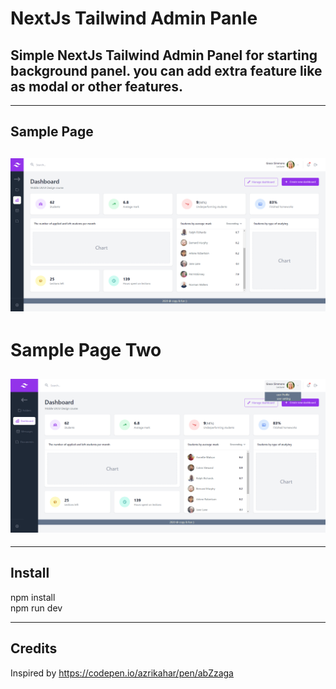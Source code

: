 # NextJs Tailwind Admin Panle

## Simple NextJs Tailwind Admin Panel for starting background panel. you can add extra feature like as modal or other features.

---

## Sample Page

## ![This is a alt text.](/public/01.png)

# Sample Page Two

## ![This is a alt text.](/public/02.png)

---

## Install

npm install <br />
npm run dev

---

## Credits

Inspired by https://codepen.io/azrikahar/pen/abZzaga
